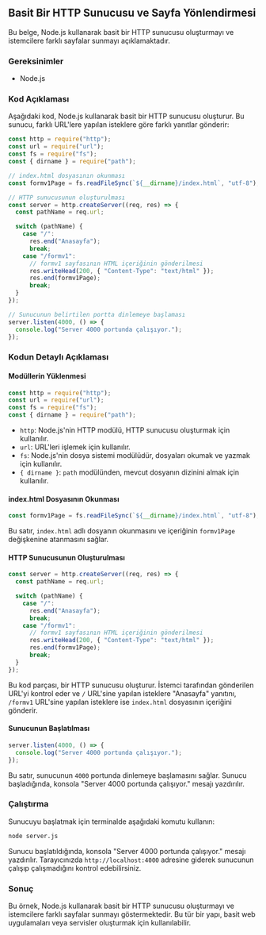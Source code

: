 ## Basit Bir HTTP Sunucusu ve Sayfa Yönlendirmesi

Bu belge, Node.js kullanarak basit bir HTTP sunucusu oluşturmayı ve istemcilere farklı sayfalar sunmayı açıklamaktadır.

### Gereksinimler

- Node.js

### Kod Açıklaması

Aşağıdaki kod, Node.js kullanarak basit bir HTTP sunucusu oluşturur. Bu sunucu, farklı URL'lere yapılan isteklere göre farklı yanıtlar gönderir:

```javascript
const http = require("http");
const url = require("url");
const fs = require("fs");
const { dirname } = require("path");

// index.html dosyasının okunması
const formv1Page = fs.readFileSync(`${__dirname}/index.html`, "utf-8");

// HTTP sunucusunun oluşturulması
const server = http.createServer((req, res) => {
  const pathName = req.url;

  switch (pathName) {
    case "/":
      res.end("Anasayfa");
      break;
    case "/formv1":
      // formv1 sayfasının HTML içeriğinin gönderilmesi
      res.writeHead(200, { "Content-Type": "text/html" });
      res.end(formv1Page);
      break;
  }
});

// Sunucunun belirtilen portta dinlemeye başlaması
server.listen(4000, () => {
  console.log("Server 4000 portunda çalışıyor.");
});
```

### Kodun Detaylı Açıklaması

#### Modüllerin Yüklenmesi

```javascript
const http = require("http");
const url = require("url");
const fs = require("fs");
const { dirname } = require("path");
```

- `http`: Node.js'nin HTTP modülü, HTTP sunucusu oluşturmak için kullanılır.
- `url`: URL'leri işlemek için kullanılır.
- `fs`: Node.js'nin dosya sistemi modülüdür, dosyaları okumak ve yazmak için kullanılır.
- `{ dirname }`: `path` modülünden, mevcut dosyanın dizinini almak için kullanılır.

#### index.html Dosyasının Okunması

```javascript
const formv1Page = fs.readFileSync(`${__dirname}/index.html`, "utf-8");
```

Bu satır, `index.html` adlı dosyanın okunmasını ve içeriğinin `formv1Page` değişkenine atanmasını sağlar.

#### HTTP Sunucusunun Oluşturulması

```javascript
const server = http.createServer((req, res) => {
  const pathName = req.url;

  switch (pathName) {
    case "/":
      res.end("Anasayfa");
      break;
    case "/formv1":
      // formv1 sayfasının HTML içeriğinin gönderilmesi
      res.writeHead(200, { "Content-Type": "text/html" });
      res.end(formv1Page);
      break;
  }
});
```

Bu kod parçası, bir HTTP sunucusu oluşturur. İstemci tarafından gönderilen URL'yi kontrol eder ve `/` URL'sine yapılan isteklere "Anasayfa" yanıtını, `/formv1` URL'sine yapılan isteklere ise `index.html` dosyasının içeriğini gönderir.

#### Sunucunun Başlatılması

```javascript
server.listen(4000, () => {
  console.log("Server 4000 portunda çalışıyor.");
});
```

Bu satır, sunucunun `4000` portunda dinlemeye başlamasını sağlar. Sunucu başladığında, konsola "Server 4000 portunda çalışıyor." mesajı yazdırılır.

### Çalıştırma

Sunucuyu başlatmak için terminalde aşağıdaki komutu kullanın:

```sh
node server.js
```

Sunucu başlatıldığında, konsola "Server 4000 portunda çalışıyor." mesajı yazdırılır. Tarayıcınızda `http://localhost:4000` adresine giderek sunucunun çalışıp çalışmadığını kontrol edebilirsiniz.

### Sonuç

Bu örnek, Node.js kullanarak basit bir HTTP sunucusu oluşturmayı ve istemcilere farklı sayfalar sunmayı göstermektedir. Bu tür bir yapı, basit web uygulamaları veya servisler oluşturmak için kullanılabilir.
